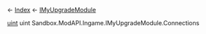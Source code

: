 ← [Index](Api-Index) ← [IMyUpgradeModule](Sandbox.ModAPI.Ingame.IMyUpgradeModule)

[uint](System.UInt32) uint Sandbox.ModAPI.Ingame.IMyUpgradeModule.Connections